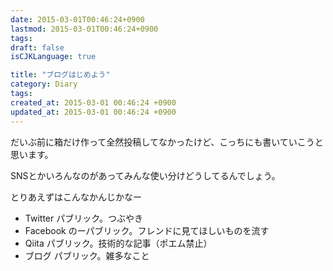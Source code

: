 ```yaml
---
date: 2015-03-01T00:46:24+0900
lastmod: 2015-03-01T00:46:24+0900
tags: 
draft: false
isCJKLanguage: true

title: "ブログはじめよう"
category: Diary
tags:
created_at: 2015-03-01 00:46:24 +0900
updated_at: 2015-03-01 00:46:24 +0900
---
```


だいぶ前に箱だけ作って全然投稿してなかったけど、こっちにも書いていこうと思います。

SNSとかいろんなのがあってみんな使い分けどうしてるんでしょう。

とりあえずはこんなかんじかなー

* Twitter パブリック。つぶやき
* Facebook のーパブリック。フレンドに見てほしいものを流す
* Qiita パブリック。技術的な記事（ポエム禁止）
* ブログ パブリック。雑多なこと
